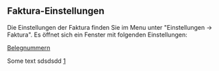 
## Faktura-Einstellungen

Die Einstellungen der Faktura finden Sie im Menu unter "Einstellungen -> Faktura".
Es öffnet sich ein Fenster mit folgenden Einstellungen:

[Belegnummern](Grundeinstellungen/Belegnummern.md)





Some text sdsdsdd [1]

[1]: ../../README.md

